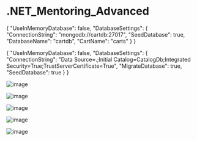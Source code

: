 # .NET_Mentoring_Advanced

{
  "UseInMemoryDatabase": false,
  "DatabaseSettings": {
    "ConnectionString": "mongodb://cartdb:27017",
    "SeedDatabase": true,
    "DatabaseName": "cartdb",
    "CartName": "carts"
  }
}

{
  "UseInMemoryDatabase": false,
  "DatabaseSettings": {
    "ConnectionString": "Data Source=.;Initial Catalog=CatalogDb;Integrated Security=True;TrustServerCertificate=True",
    "MigrateDatabase": true,
    "SeedDatabase": true
  }
}

![image](https://github.com/user-attachments/assets/75f83bc6-2c13-40d8-ac36-64fd25d399b4)

![image](https://github.com/user-attachments/assets/2fd32bd0-35f9-4239-9dc1-ceb7201e0bb2)

![image](https://github.com/user-attachments/assets/1b0c8398-31f4-45ed-80f5-04bd5cab566a)

![image](https://github.com/user-attachments/assets/d4c3ea91-9aca-4373-b36c-89da6e0f78c4)

![image](https://github.com/user-attachments/assets/8e86713e-9ed3-4ea9-8800-0a3fcce44132)
